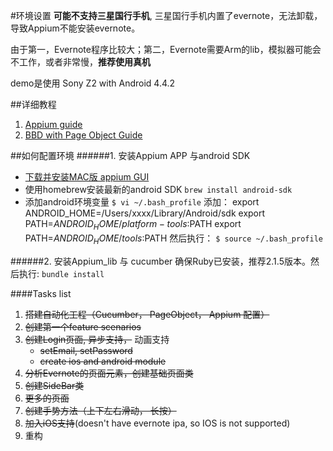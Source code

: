 #环境设置
**可能不支持三星国行手机**, 三星国行手机内置了evernote，无法卸载，导致Appium不能安装evernote。

由于第一，Evernote程序比较大；第二，Evernote需要Arm的lib，模拟器可能会不工作，或者非常慢，**推荐使用真机**

demo是使用 Sony Z2 with Android 4.4.2

##详细教程
 1. [Appium guide](https://github.com/hy1984427/appium/blob/master/SUMMARY.md)
 2. [BBD with Page Object Guide](https://github.com/hy1984427/BDD-with-PageObject/blob/master/SUMMARY.md)
 
##如何配置环境
######1. 安装Appium APP 与android SDK
   - [下载并安装MAC版 appium GUI](https://bitbucket.org/appium/appium.app/downloads/appium-1.5.3.dmg)
   - 使用homebrew安装最新的android SDK `brew install android-sdk`
   - 添加android环境变量
        `$ vi ~/.bash_profile`
        添加：
        export ANDROID_HOME=/Users/xxxx/Library/Android/sdk
        export PATH=$ANDROID_HOME/platform-tools:$PATH
        export PATH=$ANDROID_HOME/tools:$PATH
        然后执行：
        `$ source ~/.bash_profile`
        
   
######2. 安装Appium_lib 与 cucumber
  确保Ruby已安装，推荐2.1.5版本。然后执行:
 `bundle install`
 
####Tasks list
1. ~~搭建自动化工程（Cucumber， PageObject， Appium 配置）~~
2. ~~创建第一个feature scenarios~~
3. ~~创建Login页面,  异步支持，~~ 动画支持
     * ~~setEmail, setPassword~~
     * ~~create ios and android module~~
4. ~~分析Evernote的页面元素，创建基础页面类~~
5. ~~创建SideBar类~~
6. ~~更多的页面~~
7. ~~创建手势方法（上下左右滑动， 长按）~~
8. ~~加入iOS支持~~(doesn't have evernote ipa, so IOS is not supported)
9. 重构